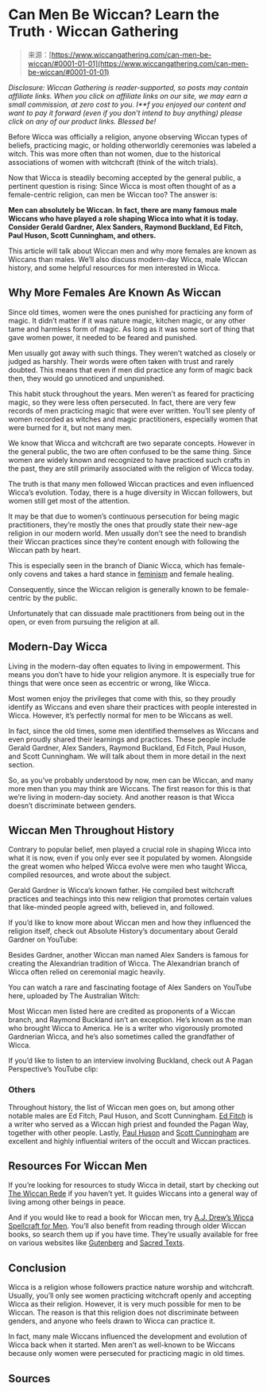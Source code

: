 <!--yml
category: 未分类
date: 2024-06-12 20:05:00
-->

# Can Men Be Wiccan? Learn the Truth · Wiccan Gathering

> 来源：[https://www.wiccangathering.com/can-men-be-wiccan/#0001-01-01](https://www.wiccangathering.com/can-men-be-wiccan/#0001-01-01)

*Disclosure: Wiccan Gathering is reader-supported, so posts may contain affiliate links. When you click on affiliate links on our site, we may earn a small commission, at zero cost to you. I**f you enjoyed our content and want to pay it forward (even if you don’t intend to buy anything) please click on any of our product links.* *Blessed be!*

Before Wicca was officially a religion, anyone observing Wiccan types of beliefs, practicing magic, or holding otherworldly ceremonies was labeled a witch. This was more often than not women, due to the historical associations of women with witchcraft (think of the witch trials).

 Now that Wicca is steadily becoming accepted by the general public, a pertinent question is rising: Since Wicca is most often thought of as a female-centric religion, can men be Wiccan too? The answer is:

 **Men can absolutely be Wiccan. In fact, there are many famous male Wiccans who have played a role shaping Wicca into what it is today. Consider Gerald Gardner, Alex Sanders, Raymond Buckland, Ed Fitch, Paul Huson, Scott Cunningham, and others.**

 This article will talk about Wiccan men and why more females are known as Wiccans than males. We’ll also discuss modern-day Wicca, male Wiccan history, and some helpful resources for men interested in Wicca.

 ## Why More Females Are Known As Wiccan

Since old times, women were the ones punished for practicing any form of magic. It didn’t matter if it was nature magic, kitchen magic, or any other tame and harmless form of magic. As long as it was some sort of thing that gave women power, it needed to be feared and punished.

 Men usually got away with such things. They weren’t watched as closely or judged as harshly. Their words were often taken with trust and rarely doubted. This means that even if men did practice any form of magic back then, they would go unnoticed and unpunished.

 This habit stuck throughout the years. Men weren’t as feared for practicing magic, so they were less often persecuted. In fact, there are very few records of men practicing magic that were ever written. You’ll see plenty of women recorded as witches and magic practitioners, especially women that were burned for it, but not many men.

 We know that Wicca and witchcraft are two separate concepts. However in the general public, the two are often confused to be the same thing. Since women are widely known and recognized to have practiced such crafts in the past, they are still primarily associated with the religion of Wicca today.

 The truth is that many men followed Wiccan practices and even influenced Wicca’s evolution. Today, there is a huge diversity in Wiccan followers, but women still get most of the attention.

It may be that due to women’s continuous persecution for being magic practitioners, they’re mostly the ones that proudly state their new-age religion in our modern world. Men usually don’t see the need to brandish their Wiccan practices since they’re content enough with following the Wiccan path by heart.

 This is especially seen in the branch of Dianic Wicca, which has female-only covens and takes a hard stance in [feminism](https://www.wiccangathering.com/wicca-and-feminism/) and female healing.

 Consequently, since the Wiccan religion is generally known to be female-centric by the public.

Unfortunately that can dissuade male practitioners from being out in the open, or even from pursuing the religion at all.

## Modern-Day Wicca

Living in the modern-day often equates to living in empowerment. This means you don’t have to hide your religion anymore. It is especially true for things that were once seen as eccentric or wrong, like Wicca.

 Most women enjoy the privileges that come with this, so they proudly identify as Wiccans and even share their practices with people interested in Wicca. However, it’s perfectly normal for men to be Wiccans as well.

 In fact, since the old times, some men identified themselves as Wiccans and even proudly shared their learnings and practices. These people include Gerald Gardner, Alex Sanders, Raymond Buckland, Ed Fitch, Paul Huson, and Scott Cunningham. We will talk about them in more detail in the next section.

So, as you’ve probably understood by now, men can be Wiccan, and many more men than you may think are Wiccans. The first reason for this is that we’re living in modern-day society. And another reason is that Wicca doesn’t discriminate between genders.

 ## Wiccan Men Throughout History

Contrary to popular belief, men played a crucial role in shaping Wicca into what it is now, even if you only ever see it populated by women. Alongside the great women who helped Wicca evolve were men who taught Wicca, compiled resources, and wrote about the subject.

 Gerald Gardner is Wicca’s known father. He compiled best witchcraft practices and teachings into this new religion that promotes certain values that like-minded people agreed with, believed in, and followed.

If you’d like to know more about Wiccan men and how they influenced the religion itself, check out Absolute History’s documentary about Gerald Gardner on YouTube:

 Besides Gardner, another Wiccan man named Alex Sanders is famous for creating the Alexandrian tradition of Wicca. The Alexandrian branch of Wicca often relied on ceremonial magic heavily. 

You can watch a rare and fascinating footage of Alex Sanders on YouTube here, uploaded by The Australian Witch:

 Most Wiccan men listed here are credited as proponents of a Wiccan branch, and Raymond Buckland isn’t an exception. He’s known as the man who brought Wicca to America. He is a writer who vigorously promoted Gardnerian Wicca, and he’s also sometimes called the grandfather of Wicca.

 If you’d like to listen to an interview involving Buckland, check out A Pagan Perspective’s YouTube clip:

 ### Others

Throughout history, the list of Wiccan men goes on, but among other notable males are Ed Fitch, Paul Huson, and Scott Cunningham. [Ed Fitch](https://en.wikipedia.org/wiki/Ed_Fitch) is a writer who served as a Wiccan high priest and founded the Pagan Way, together with other people. Lastly, [Paul Huson](https://en.wikipedia.org/wiki/Paul_Huson) and [Scott Cunningham](https://en.wikipedia.org/wiki/Scott_Cunningham) are excellent and highly influential writers of the occult and Wiccan practices.

 ## Resources For Wiccan Men

If you’re looking for resources to study Wicca in detail, start by checking out [The Wiccan Rede](http://web.mit.edu/pipa/www/rede.html) if you haven’t yet. It guides Wiccans into a general way of living among other beings in peace.

 And if you would like to read a book for Wiccan men, try [A.J. Drew’s Wicca Spellcraft for Men](http://web.mit.edu/pipa/www/rede.html). You’ll also benefit from reading through older Wiccan books, so search them up if you have time. They’re usually available for free on various websites like [Gutenberg](https://www.gutenberg.org/) and [Sacred Texts](https://www.sacred-texts.com/).

 ## Conclusion

Wicca is a religion whose followers practice nature worship and witchcraft. Usually, you’ll only see women practicing witchcraft openly and accepting Wicca as their religion. However, it is very much possible for men to be Wiccan. The reason is that this religion does not discriminate between genders, and anyone who feels drawn to Wicca can practice it.

In fact, many male Wiccans influenced the development and evolution of Wicca back when it started. Men aren’t as well-known to be Wiccans because only women were persecuted for practicing magic in old times.

 ## Sources